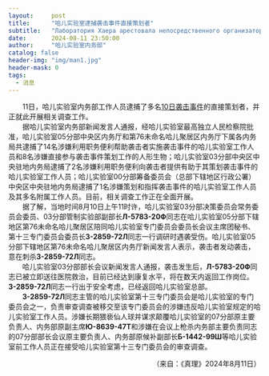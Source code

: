 ```yaml
---
layout:     post
title:      "哈儿实验室逮捕袭击事件直接策划者"
subtitle:   "Лаборатория Хаера арестовала непосредственного организатора нападения"
date:       2024-08-11 23:50:00
author:     "哈儿实验室内务部"
catalog: false
header-img: "img/man1.jpg"
header-mask: 0
tags:
  - 消息
---
```


&emsp;&emsp;11日，哈儿实验室内务部工作人员逮捕了多名[10日袭击事件](../../../../2024/08/10/%E5%BF%AB%E8%AE%AF-%E5%93%88%E5%84%BF%E5%AE%9E%E9%AA%8C%E5%AE%A4%E5%B7%A5%E4%BD%9C%E4%BA%BA%E5%91%98%E9%81%87%E8%A2%AD/)的直接策划者，并正就此开展相关调查工作。  
&emsp;&emsp;据哈儿实验室内务部新闻发言人通报，经哈儿实验室最高独立人民检察院批准，哈儿实验室05分部中央区内务厅和第76未命名哈儿聚居区内务厅下属各内务局共逮捕了14名涉嫌利用职务便利帮助袭击者实施袭击事件的哈儿实验室工作人员和8名涉嫌直接参与袭击事件策划工作的人形生物；哈儿实验室03分部中央区中央驻地内务局逮捕了2名涉嫌利用职务便利向袭击者提供有助于其策划袭击事件的哈儿实验室工作人员；哈儿实验室00分部筹备委员会（总部下辖地区行政公署）中央区中央驻地内务局逮捕了1名涉嫌策划和指挥袭击事件的哈儿实验室工作人员及其多名附属工作人员。目前，相关调查工作正在全面开展。  
&emsp;&emsp;据了解，当地时间8月10日上午11时许，哈儿实验室03分部决策委员会常务委员会委员、03分部管制实验部副部长**Л-5783-20Ф**同志在哈儿实验室05分部下辖地区第76未命名哈儿聚居区陪同哈儿实验室专门委员会委员长会议主席团秘书、第十三专门委员会委员长**З-2859-72Л**同志一行调研时遇袭受伤。哈儿实验室05分部下辖地区第76未命名哈儿聚居区内务厅新闻发言人表示，袭击者发动袭击，意在刺杀**З-2859-72Л**同志。  
&emsp;&emsp;哈儿实验室03分部部长会议新闻发言人通报，袭击发生后，**Л-5783-20Ф**同志已被立即送往医院救治，目前已经达到康复水平，将在数天内返回工作岗位。**З-2859-72Л**同志一行出于安全考虑，已经返回哈儿实验室总部。  
&emsp;&emsp;**З-2859-72Л**同志主管的哈儿实验室第十三专门委员会是哈儿实验室的专门委员会之一，负责审查调查被移交至该专门委员会的涉嫌违反哈儿实验室规定的哈儿实验室工作人员。涉嫌长期猥亵仙人球并谋求颠覆哈儿实验室的07分部原主要负责人、内务部原副主席**Ю-8639-47Т**和涉嫌在会议上枪杀内务部主要负责同志的07分部部长会议原主要负责人、内务部原候补副部长**Б-1442-99Ш**等哈儿实验室前工作人员正在接受哈儿实验室第十三专门委员会的审查调查。
<div style="text-align: right">（来自：《真理》2024年8月11日）</div>